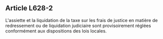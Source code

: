 Article L628-2
----
L'assiette et la liquidation de la taxe sur les frais de justice en matière de
redressement ou de liquidation judiciaire sont provisoirement réglées
conformément aux dispositions des lois locales.
